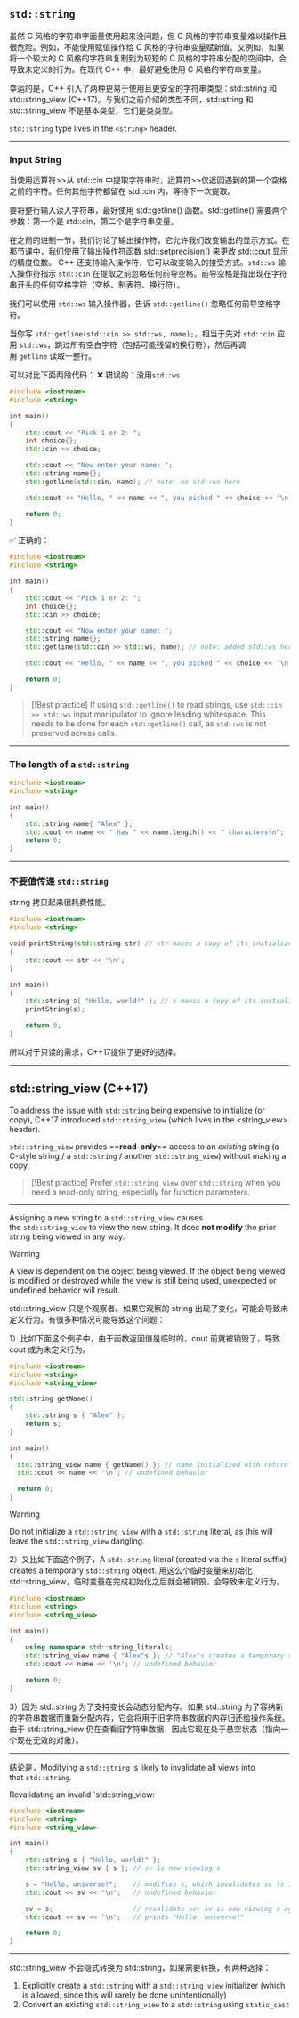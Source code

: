 ## `std::string`

虽然 C 风格的字符串字面量使用起来没问题，但 C 风格的字符串变量难以操作且很危险。例如，不能使用赋值操作给 C 风格的字符串变量赋新值。又例如，如果将一个较大的 C 风格的字符串复制到为较短的 C 风格的字符串分配的空间中，会导致未定义的行为。在现代 C++ 中，最好避免使用 C 风格的字符串变量。

幸运的是，C++ 引入了两种更易于使用且更安全的字符串类型：std::string 和 std::string_view (C++17)。与我们之前介绍的类型不同，std::string 和 std::string_view 不是基本类型，它们是类类型。

`std::string` type lives in the `<string>` header.

---
### Input String

当使用运算符>>从 std::cin 中提取字符串时，运算符>>仅返回遇到的第一个空格之前的字符。任何其他字符都留在 std::cin 内，等待下一次提取。

要将整行输入读入字符串，最好使用 std::getline() 函数。std::getline() 需要两个参数：第一个是 std::cin，第二个是字符串变量。

在之前的进制一节，我们讨论了输出操作符，它允许我们改变输出的显示方式。在那节课中，我们使用了输出操作符函数 std::setprecision() 来更改 std::cout 显示的精度位数。 C++ 还支持输入操作符，它可以改变输入的接受方式。`std::ws` 输入操作符指示 `std::cin` 在提取之前忽略任何前导空格。前导空格是指出现在字符串开头的任何空格字符（空格、制表符、换行符）。 

我们可以使用 `std::ws` 输入操作器，告诉 `std::getline()` 忽略任何前导空格字符。

当你写 `std::getline(std::cin >> std::ws, name);`，相当于先对 `std::cin` 应用 `std::ws`，跳过所有空白字符（包括可能残留的换行符），然后再调用 `getline` 读取一整行。

可以对比下面两段代码：
❌ 错误的：没用`std::ws`
``` C++
#include <iostream>
#include <string>

int main()
{
    std::cout << "Pick 1 or 2: ";
    int choice{};
    std::cin >> choice;

    std::cout << "Now enter your name: ";
    std::string name{};
    std::getline(std::cin, name); // note: no std::ws here

    std::cout << "Hello, " << name << ", you picked " << choice << '\n';

    return 0;
}
```

✅ 正确的：
``` C++
#include <iostream>
#include <string>

int main()
{
    std::cout << "Pick 1 or 2: ";
    int choice{};
    std::cin >> choice;

    std::cout << "Now enter your name: ";
    std::string name{};
    std::getline(std::cin >> std::ws, name); // note: added std::ws here

    std::cout << "Hello, " << name << ", you picked " << choice << '\n';

    return 0;
}
```


> [!Best practice]
> If using `std::getline()` to read strings, use `std::cin >> std::ws` input manipulator to ignore leading whitespace. This needs to be done for each `std::getline()` call, as `std::ws` is not preserved across calls.

---
### The length of a `std::string`

``` C++
#include <iostream>
#include <string>

int main()
{
    std::string name{ "Alex" };
    std::cout << name << " has " << name.length() << " characters\n";
    return 0;
}
```

---
### 不要值传递 `std::string`

string 拷贝起来很耗费性能。

```cpp
#include <iostream>
#include <string>

void printString(std::string str) // str makes a copy of its initializer
{
    std::cout << str << '\n';
}

int main()
{
    std::string s{ "Hello, world!" }; // s makes a copy of its initializer
    printString(s);

    return 0;
}
```

所以对于只读的需求，C++17提供了更好的选择。

---
## std::string_view (C++17)

To address the issue with `std::string` being expensive to initialize (or copy), C++17 introduced `std::string_view` (which lives in the <string_view> header). 

`std::string_view` provides ==**read-only**== access to an _existing_ string (a C-style string / a `std::string` / another `std::string_view`) without making a copy.

> [!Best practice]
> Prefer `std::string_view` over `std::string` when you need a read-only string, especially for function parameters.

---
Assigning a new string to a `std::string_view` causes the `std::string_view` to view the new string. It does **not modify** the prior string being viewed in any way.

> [!Warning]
> A view is dependent on the object being viewed. If the object being viewed is modified or destroyed while the view is still being used, unexpected or undefined behavior will result.

std::string_view 只是个观察者。如果它观察的 string 出现了变化，可能会导致未定义行为。有很多种情况可能导致这个问题：

1）比如下面这个例子中，由于函数返回值是临时的，cout 前就被销毁了，导致 cout 成为未定义行为。

``` C++
#include <iostream>
#include <string>
#include <string_view>

std::string getName()
{
    std::string s { "Alex" };
    return s;
}

int main()
{
  std::string_view name { getName() }; // name initialized with return value of function
  std::cout << name << '\n'; // undefined behavior

  return 0;
}
```

> [!Warning]
> Do not initialize a `std::string_view` with a `std::string` literal, as this will leave the `std::string_view` dangling.

2）又比如下面这个例子，A `std::string` literal (created via the `s` literal suffix) creates a temporary `std::string` object. 用这么个临时变量来初始化std::string_view，临时变量在完成初始化之后就会被销毁，会导致未定义行为。

``` C++
#include <iostream>
#include <string>
#include <string_view>

int main()
{
    using namespace std::string_literals;
    std::string_view name { "Alex"s }; // "Alex"s creates a temporary std::string
    std::cout << name << '\n'; // undefined behavior

    return 0;
}
```

3）因为 std::string 为了支持变长会动态分配内存。如果 std::string 为了容纳新的字符串数据而重新分配内存，它会将用于旧字符串数据的内存归还给操作系统。由于 std::string_view 仍在查看旧字符串数据，因此它现在处于悬空状态（指向一个现在无效的对象）。

---

结论是，Modifying a `std::string` is likely to invalidate all views into that `std::string`.

Revalidating an invalid `std::string_view:

```cpp
#include <iostream>
#include <string>
#include <string_view>

int main()
{
    std::string s { "Hello, world!" };
    std::string_view sv { s }; // sv is now viewing s

    s = "Hello, universe!";    // modifies s, which invalidates sv (s is still valid)
    std::cout << sv << '\n';   // undefined behavior

    sv = s;                    // revalidate sv: sv is now viewing s again
    std::cout << sv << '\n';   // prints "Hello, universe!"

    return 0;
}
```

---

std::string_view 不会隐式转换为 std::string，如果需要转换，有两种选择：
1. Explicitly create a `std::string` with a `std::string_view` initializer (which is allowed, since this will rarely be done unintentionally)
2. Convert an existing `std::string_view` to a `std::string` using `static_cast`

